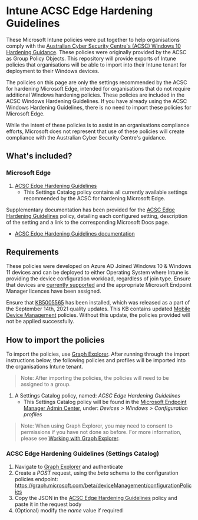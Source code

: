 # Intune ACSC Edge Hardening Guidelines

These Microsoft Intune policies were put together to help organisations comply with the [Australian Cyber Security Centre's (ACSC) Windows 10 Hardening Guidance](https://www.cyber.gov.au/acsc/view-all-content/publications/hardening-microsoft-windows-10-version-21h1-workstations). These policies were originally provided by the ACSC as Group Policy Objects. This repository will provide exports of Intune policies that organisations will be able to import into their Intune tenant for deployment to their Windows devices.

The policies on this page are only the settings recommended by the ACSC for hardening Microsoft Edge, intended for organisations that do not require additional Windows hardening policies. These policies are included in the ACSC Windows Hardening Guidelines. If you have already using the ACSC Windows Hardening Guidelines, there is no need to import these policies for Microsoft Edge.

While the intent of these policies is to assist in an organisations compliance efforts, Microsoft does not represent that use of these policies will create compliance with the Australian Cyber Security Centre's guidance.

## What's included?

### Microsoft Edge
1. [ACSC Edge Hardening Guidelines](policies/ACSC%20Edge%20Hardening%20Guidelines.json)
    - This Settings Catalog policy contains all currently available settings recommended by the ACSC for hardening Microsoft Edge. 

Supplementary documentation has been provided for the [ACSC Edge Hardening Guidelines](policies/ACSC%20Edge%20Hardening%20Guidelines.json) policy, detailing each configured setting, description of the setting and a link to the corresponding Microsoft Docs page. 
- [ACSC Edge Hardening Guidelines documentation](docs/ACSC%20Edge%20Hardening%20Guidelines.md)

## Requirements

These policies were developed on Azure AD Joined Windows 10 & Windows 11 devices and can be deployed to either Operating System where Intune is providing the device configuration workload, regardless of join type.  Ensure that devices are [currently supported](https://docs.microsoft.com/en-us/windows/release-health/supported-versions-windows-client) and the appropriate Microsoft Endpoint Manager licences have been assigned.

Ensure that [KB5005565](https://support.microsoft.com/en-us/topic/september-14-2021-kb5005565-os-builds-19041-1237-19042-1237-and-19043-1237-292cf8ed-f97b-4cd8-9883-32b71e3e6b44) has been installed, which was released as a part of the September 14th, 2021 quality updates. This KB contains updated [Mobile Device Management](https://techcommunity.microsoft.com/t5/intune-customer-success/the-latest-in-group-policy-settings-parity-in-mobile-device/ba-p/2269167) policies. Without this update, the policies provided will not be applied successfully.

## How to import the policies

To import the policies, use [Graph Explorer](https://aka.ms/ge).
After running through the import instructions below, the following policies and profiles will be imported into the organisations Intune tenant. 
>Note: After importing the policies, the policies will need to be assigned to a group.
1. A Settings Catalog policy, named: *ACSC Edge Hardening Guidelines*
    - This Settings Catalog policy will be found in the [Microsoft Endpoint Manager Admin Center](https://aka.ms/memac), under: *Devices > Windows > Configuration profiles*

>Note: When using Graph Explorer, you may need to consent to permissions if you have not done so before. For more information, please see [Working with Graph Explorer](https://docs.microsoft.com/en-us/graph/graph-explorer/graph-explorer-features).

### ACSC Edge Hardening Guidelines (Settings Catalog)

1. Navigate to [Graph Explorer](https://aka.ms/ge) and authenticate
2. Create a *POST* request, using the *beta* schema to the configuration policies endpoint: https://graph.microsoft.com/beta/deviceManagement/configurationPolicies
3. Copy the JSON in the [ACSC Edge Hardening Guidelines](policies/ACSC%20Edge%20Hardening%20Guidelines.json) policy and paste it in the request body
4. (Optional) modify the *name* value if required